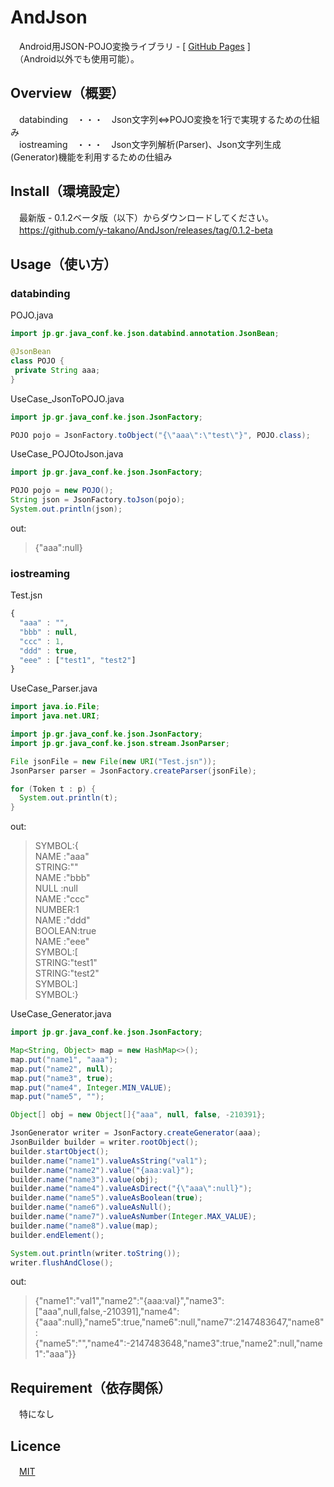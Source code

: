 # AndJson
　Android用JSON-POJO変換ライブラリ - [ [GitHub Pages](https://y-takano.github.io/AndJson/) ]  
　（Android以外でも使用可能）。

## Overview（概要）

　databinding　・・・　Json文字列⇔POJO変換を1行で実現するための仕組み  
　iostreaming　・・・　Json文字列解析(Parser)、Json文字列生成(Generator)機能を利用するための仕組み  

## Install（環境設定）

　最新版 - 0.1.2ベータ版（以下）からダウンロードしてください。   
　https://github.com/y-takano/AndJson/releases/tag/0.1.2-beta  

## Usage（使い方）

### databinding
 
POJO.java
```java
import jp.gr.java_conf.ke.json.databind.annotation.JsonBean;

@JsonBean
class POJO {
 private String aaa;
}
```

UseCase_JsonToPOJO.java
```java
import jp.gr.java_conf.ke.json.JsonFactory;

POJO pojo = JsonFactory.toObject("{\"aaa\":\"test\"}", POJO.class);
```

UseCase_POJOtoJson.java
```java
import jp.gr.java_conf.ke.json.JsonFactory;

POJO pojo = new POJO();
String json = JsonFactory.toJson(pojo);
System.out.println(json);
```

out:
> {"aaa":null}  

### iostreaming

Test.jsn
```js
{
  "aaa" : "",
  "bbb" : null,
  "ccc" : 1,
  "ddd" : true,
  "eee" : ["test1", "test2"]
}
```

UseCase_Parser.java
```java
import java.io.File;
import java.net.URI;

import jp.gr.java_conf.ke.json.JsonFactory;
import jp.gr.java_conf.ke.json.stream.JsonParser;

File jsonFile = new File(new URI("Test.jsn"));
JsonParser parser = JsonFactory.createParser(jsonFile);

for (Token t : p) {
  System.out.println(t);
}
```
out:  
> SYMBOL:{  
> NAME  :"aaa"  
> STRING:""  
> NAME  :"bbb"  
> NULL  :null  
> NAME  :"ccc"  
> NUMBER:1  
> NAME  :"ddd"  
> BOOLEAN:true  
> NAME  :"eee"  
> SYMBOL:[  
> STRING:"test1"  
> STRING:"test2"  
> SYMBOL:]  
> SYMBOL:}  


UseCase_Generator.java
```java
import jp.gr.java_conf.ke.json.JsonFactory;

Map<String, Object> map = new HashMap<>();
map.put("name1", "aaa");
map.put("name2", null);
map.put("name3", true);
map.put("name4", Integer.MIN_VALUE);
map.put("name5", "");

Object[] obj = new Object[]{"aaa", null, false, -210391};

JsonGenerator writer = JsonFactory.createGenerator(aaa);
JsonBuilder builder = writer.rootObject();
builder.startObject();
builder.name("name1").valueAsString("val1");
builder.name("name2").value("{aaa:val}");
builder.name("name3").value(obj);
builder.name("name4").valueAsDirect("{\"aaa\":null}");
builder.name("name5").valueAsBoolean(true);
builder.name("name6").valueAsNull();
builder.name("name7").valueAsNumber(Integer.MAX_VALUE);
builder.name("name8").value(map);
builder.endElement();

System.out.println(writer.toString());
writer.flushAndClose();
```
out:
> {"name1":"val1","name2":"{aaa:val}","name3":["aaa",null,false,-210391],"name4":{"aaa":null},"name5":true,"name6":null,"name7":2147483647,"name8":{"name5":"","name4":-2147483648,"name3":true,"name2":null,"name1":"aaa"}}

## Requirement（依存関係）

　特になし

## Licence

　[MIT](http://opensource.org/licenses/mit-license.php)
